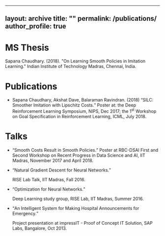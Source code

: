 
---
layout: archive
title: ""
permalink: /publications/
author_profile: true
---

MS Thesis
======
Sapana Chaudhary. (2018). "On Learning Smooth Policies in Imitation Learning." Indian Institute of Technology Madras, Chennai, India. 

Publications 
======
* Sapana Chaudhary, Akshat Dave, Balaraman Ravindran. (2018) <q>SILC: Smoother Imitation with Lipschitz Costs.</q> Poster at: the Deep Reinforcement Learning Symposium, NIPS, Dec 2017; the 1<sup>st</sup> Workshop on Goal Specification in Reinforcement Learning, ICML, July 2018.

Talks
=====
* <q>Smooth Costs Result in Smooth Policies.</q> Poster at RBC-DSAI First and Second Workshop on Recent Progress in Data Science and AI, IIT Madras, November 2017 and April 2018.

* <q>Natural Gradient Descent for Neural Networks.</q> 

  RISE Lab Talk, IIT Madras, Fall 2016.  

* <q>Optimization for Neural Networks.</q>

  Deep Learning study group, RISE Lab, IIT Madras, Summer 2016. 

* <q>An Intelligent System for Making Hospital Announcements for Emergency.</q>

  Project presentation at impressIT - Proof of Concept IT Solution, SAP Labs, Bangalore, Oct 2013. 
